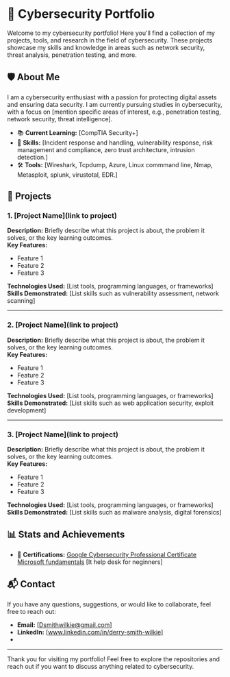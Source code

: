 # 🚀 Cybersecurity Portfolio

Welcome to my cybersecurity portfolio! Here you'll find a collection of my projects, tools, and research in the field of cybersecurity. These projects showcase my skills and knowledge in areas such as network security, threat analysis, penetration testing, and more.

## 🛡️ About Me

I am a cybersecurity enthusiast with a passion for protecting digital assets and ensuring data security. I am currently pursuing studies in cybersecurity, with a focus on [mention specific areas of interest, e.g., penetration testing, network security, threat intelligence].

- 📚 **Current Learning:** [CompTIA Security+]
- 🧠 **Skills:** [Incident response and handling, vulnerability response, risk management and compliance, zero trust architecture, intrusion detection.]
- 🛠️ **Tools:** [Wireshark, Tcpdump, Azure, Linux commmand line, Nmap, Metasploit, splunk, virustotal, EDR.]

## 📂 Projects

### 1. [Project Name](link to project)
**Description:** Briefly describe what this project is about, the problem it solves, or the key learning outcomes.  
**Key Features:**
- Feature 1
- Feature 2
- Feature 3

**Technologies Used:** [List tools, programming languages, or frameworks]  
**Skills Demonstrated:** [List skills such as vulnerability assessment, network scanning]

---

### 2. [Project Name](link to project)
**Description:** Briefly describe what this project is about, the problem it solves, or the key learning outcomes.  
**Key Features:**
- Feature 1
- Feature 2
- Feature 3

**Technologies Used:** [List tools, programming languages, or frameworks]  
**Skills Demonstrated:** [List skills such as web application security, exploit development]

---

### 3. [Project Name](link to project)
**Description:** Briefly describe what this project is about, the problem it solves, or the key learning outcomes.  
**Key Features:**
- Feature 1
- Feature 2
- Feature 3

**Technologies Used:** [List tools, programming languages, or frameworks]  
**Skills Demonstrated:** [List skills such as malware analysis, digital forensics]

## 📊 Stats and Achievements

- 🥇 **Certifications:** [Google Cybersecurity Professional Certificate](https://coursera.org/share/6372766bef41ddc62d4228860ece5d39)
                          [Microsoft fundamentals](https://learn.microsoft.com/api/credentials/share/en-us/derrysmithwilkie-4184/90EFC77AF04E51D4?sharingId=ED38EFC6BC5EF6AE)
                           [It help desk for neginners]
  

## 📬 Contact

If you have any questions, suggestions, or would like to collaborate, feel free to reach out:

- **Email:** [Dsmithwilkie@gmail.com]
- **LinkedIn:** [www.linkedin.com/in/derry-smith-wilkie]
- 

---

Thank you for visiting my portfolio! Feel free to explore the repositories and reach out if you want to discuss anything related to cybersecurity.
